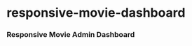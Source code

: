 # responsive-movie-dashboard
<h3 tabindex="-1" class="heading-element" dir="auto">Responsive Movie Admin Dashboard</h3>